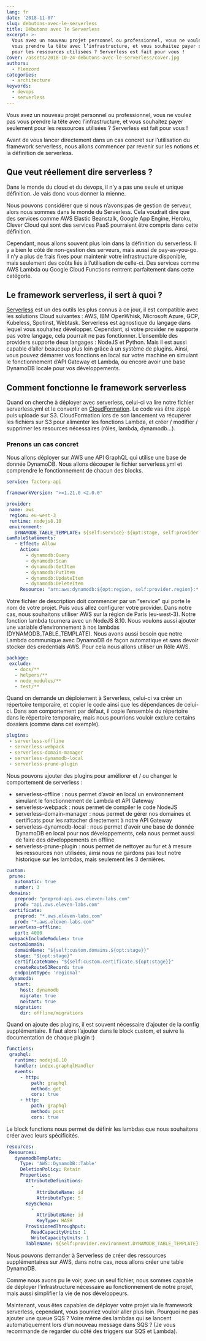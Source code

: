 ```yaml
---
lang: fr
date: '2018-11-07'
slug: debutons-avec-le-serverless
title: Débutons avec le Serverless
excerpt: >-
  Vous avez un nouveau projet personnel ou professionnel, vous ne voulez pas
  vous prendre la tête avec l’infrastructure, et vous souhaitez payer seulement
  pour les ressources utilisées ? Serverless est fait pour vous !
cover: /assets/2018-10-24-debutons-avec-le-serverless/cover.jpg
authors:
  - flemzord
categories:
  - architecture
keywords:
  - devops
  - serverless
---
```


Vous avez un nouveau projet personnel ou professionnel, vous ne voulez pas vous prendre la tête avec l’infrastructure, et vous souhaitez payer seulement pour les ressources utilisées ? Serverless est fait pour vous !

Avant de vous lancer directement dans un cas concret sur l’utilisation du framework serverless, nous allons commencer par revenir sur les notions et la définition de serverless.

## Que veut réellement dire serverless ?

Dans le monde du cloud et du devops, il n’y a pas une seule et unique définition. Je vais donc vous donner la mienne.

Nous pouvons considérer que si nous n’avons pas de gestion de serveur, alors nous sommes dans le monde du Serverless. Cela voudrait dire que des services comme AWS Elastic Beanstalk, Google App Engine, Heroku, Clever Cloud qui sont des services PaaS pourraient être compris dans cette définition.

Cependant, nous allons souvent plus loin dans la définition du serverless. Il y a bien le côté de non-gestion des serveurs, mais aussi de pay-as-you-go. Il n’y a plus de frais fixes pour maintenir votre infrastructure disponible, mais seulement des coûts liés à l’utilisation de celle-ci. Des services comme AWS Lambda ou Google Cloud Functions rentrent parfaitement dans cette catégorie.

## Le framework serverless, il sert à quoi ?

[Serverless](https://serverless.com/) est un des outils les plus connus à ce jour, il est compatible avec les solutions Cloud suivantes : AWS, IBM OpenWhisk, Microsoft Azure, GCP, Kubeless, Spotinst, Webtask. Serverless est agnostique du langage dans lequel vous souhaitez développer. Cependant, si votre provider ne supporte pas votre langage, cela pourrait ne pas fonctionner. L’ensemble des providers supporte deux langages : NodeJS et Python.
Mais il est aussi capable d’aller beaucoup plus loin grâce à un système de plugins. Ainsi, vous pouvez démarrer vos fonctions en local sur votre machine en simulant le fonctionnement d’API Gateway et Lambda, ou encore avoir une base DynamoDB locale pour vos développements.

## Comment fonctionne le framework serverless

Quand on cherche à déployer avec serverless, celui-ci va lire notre fichier serverless.yml et le convertir en [CloudFormation](https://aws.amazon.com/fr/cloudformation/). Le code vas être zippé puis uploade sur S3. CloudFormation lors de son lancement va récupérer les fichiers sur S3 pour alimenter les fonctions Lambda, et créer / modifier / supprimer les resources nécessaires (rôles, lambda, dynamodb...).

### Prenons un cas concret

Nous allons déployer sur AWS une API GraphQL qui utilise une base de donnée DynamoDB. Nous allons découper le fichier serverless.yml et comprendre le fonctionnement de chacun des blocks.
```yaml
service: factory-api

frameworkVersion: ">=1.21.0 <2.0.0"

provider:
 name: aws
 region: eu-west-3
 runtime: nodejs8.10
 environment:
   DYNAMODB_TABLE_TEMPLATE: ${self:service}-${opt:stage, self:provider.stage}-template
iamRoleStatements:
   - Effect: Allow
     Action:
       - dynamodb:Query
       - dynamodb:Scan
       - dynamodb:GetItem
       - dynamodb:PutItem
       - dynamodb:UpdateItem
       - dynamodb:DeleteItem
     Resource: "arn:aws:dynamodb:${opt:region, self:provider.region}:*:table/${self:provider.environment.DYNAMODB_TABLE_TEMPLATE}"
```
Votre fichier de description doit commencer par un “service” qui porte le nom de votre projet.
Puis vous allez configurer votre provider. Dans notre cas, nous souhaitons utiliser AWS sur la région de Paris (eu-west-3). Notre fonction lambda tournera avec un NodeJS 8.10. Nous voulons aussi ajouter une variable d’environnement à nos lambdas (DYNAMODB_TABLE_TEMPLATE).
Nous avons aussi besoin que notre Lambda communique avec DynamoDB de façon automatique et sans devoir stocker des credentials AWS. Pour cela nous allons utiliser un Rôle AWS.
```yaml
package:
 exclude:
   - docs/**
   - helpers/**
   - node_modules/**
   - test/**
```
Quand on demande un déploiement à Serverless, celui-ci va créer un répertoire temporaire, et copier le code ainsi que les dépendances de celui-ci.
Dans son comportement par défaut, il copie l’ensemble du répertoire dans le répertoire temporaire, mais nous pourrions vouloir exclure certains dossiers (comme dans cet exemple).
```yaml
plugins:
 - serverless-offline
 - serverless-webpack
 - serverless-domain-manager
 - serverless-dynamodb-local
 - serverless-prune-plugin
```
Nous pouvons ajouter des plugins pour améliorer et / ou changer le comportement de serverless :
- serverless-offline : nous permet d’avoir en local un environnement simulant le fonctionnement de Lambda et API Gateway
- serverless-webpack : nous permet de compiler le code NodeJS
- serverless-domain-manager : nous permet de gérer nos domaines et certificats pour les rattacher directement à notre API Gateway
- serverless-dynamodb-local : nous permet d’avoir une base de donnée DynamoDB en local pour nos développements, cela nous permet aussi de faire des développements en offline
- serverless-prune-plugin : nous permet de nettoyer au fur et à mesure les ressources non utilisées, ainsi nous ne gardons pas tout notre historique sur les lambdas, mais seulement les 3 dernières.

```yaml
custom:
 prune:
   automatic: true
   number: 3
 domains:
   preprod: "preprod-api.aws.eleven-labs.com"
   prod: "api.aws.eleven-labs.com"
 certificate:
   preprod: "*.aws.eleven-labs.com"
   prod: "*.aws.eleven-labs.com"
 serverless-offline:
   port: 4000
 webpackIncludeModules: true
 customDomain:
   domainName: "${self:custom.domains.${opt:stage}}"
   stage: "${opt:stage}"
   certificateName: "${self:custom.certificate.${opt:stage}}"
   createRoute53Record: true
   endpointType: 'regional'
 dynamodb:
   start:
     host: dynamodb
     migrate: true
     noStart: true
   migration:
     dir: offline/migrations
```
Quand on ajoute des plugins, il est souvent nécessaire d’ajouter de la config supplémentaire. Il faut alors l’ajouter dans le block custom, et suivre la documentation de chaque plugin :)
```yaml
functions:
 graphql:
   runtime: nodejs8.10
   handler: index.graphqlHandler
   events:
     - http:
         path: graphql
         method: get
         cors: true
     - http:
         path: graphql
         method: post
         cors: true
```
Le block functions nous permet de définir les lambdas que nous souhaitons créer avec leurs spécificités.
```yaml
resources:
 Resources:
   dynamodbTemplate:
     Type: 'AWS::DynamoDB::Table'
     DeletionPolicy: Retain
     Properties:
       AttributeDefinitions:
         -
           AttributeName: id
           AttributeType: S
       KeySchema:
         -
           AttributeName: id
           KeyType: HASH
       ProvisionedThroughput:
         ReadCapacityUnits: 1
         WriteCapacityUnits: 1
       TableName: ${self:provider.environment.DYNAMODB_TABLE_TEMPLATE}

```
Nous pouvons demander à Serverless de créer des ressources supplémentaires sur AWS, dans notre cas, nous allons créer une table DynamoDB.

Comme nous avons pu le voir, avec un seul fichier, nous sommes capable de déployer l’infrastructure nécessaire au fonctionnement de notre projet, mais aussi simplifier la vie de nos développeurs.

Maintenant, vous êtes capables de déployer votre projet via le framework serverless, cependant, vous pourriez vouloir aller plus loin. Pourquoi ne pas ajouter une queue SQS ? Voire même des lambdas qui se lancent automatiquement lors d’un nouveau message dans SQS ? (Je vous recommande de regarder du côté des triggers sur SQS et Lambda).
